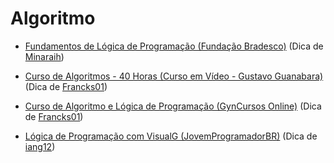 # Algoritmo

- [Fundamentos de Lógica de Programação (Fundação Bradesco)](https://www.ev.org.br/cursos/fundamentos-de-logica-de-programacao) (Dica de [Minaraih](https://github.com/Minaraih))

- [Curso de Algoritmos - 40 Horas (Curso em Vídeo - Gustavo Guanabara)](https://www.cursoemvideo.com/curso/curso-de-algoritmo/) (Dica de [Francks01](https://github.com/Francks01))

- [Curso de Algoritmo e Lógica de Programação (GynCursos Online)](https://gyncursos.com.br/course/curso-de-algoritmo-gratis-online/) (Dica de [Francks01](https://github.com/Francks01))

- [Lógica de Programação com VisualG (JovemProgramadorBR)](https://www.youtube.com/watch?v=3nimGaFRLwI&list=PL9kG3mxAhzQVDLxToTD2rWrUzxjFGmqvt) (Dica de [iang12](https://github.com/iang12))
